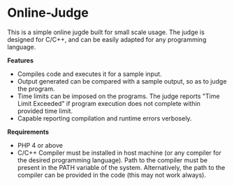 # Online-Judge

This is a simple online jugde built for small scale usage. The judge is designed for C/C++, and can be easily adapted for any programming language.

**Features**

* Compiles code and executes it for a sample input.
* Output generated can be compared with a sample output, so as to judge the program.
* Time limits can be imposed on the programs. The judge reports "Time Limit Exceeded" if program execution does not complete within provided time limit.
* Capable reporting compilation and runtime errors verbosely.

**Requirements**

* PHP 4 or above
* C/C++ Compiler must be installed in host machine (or any compiler for the desired programming language). Path to the compiler must be present in the PATH variable of the system. Alternatively, the path to the compiler can be provided in the code (this may not work always).
